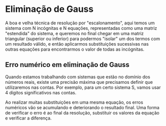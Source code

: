 # Eliminação de Gauss

A boa e velha técnica de resolução por "escalonamento", aqui temos um sistema com N incógnitas e N equações, representadas como uma matriz "estendida" do sistema, e queremos no final chegar em uma matriz triangular (superior ou inferior) para podermos "isolar" um dos termos com um resultado válido, e então aplicarmos substituições sucessivas nas outras equações para encontrarmos o valor de todas as incógnitas.

## Erro numérico em eliminação de Gauss

Quando estamos trabalhando com sistemas que estão no domínio dos números reais, existe uma precisão máxima que precisamos definir que utilizaremos nas contas. Por exemplo, para um certo sistema S, vamos usar 4 dígitos significativos nas contas.

Ao realizar muitas substituições em uma mesma equação, os erros numéricos vão se acumulando e deteriorando o resultado final. Uma forma de verificar o erro é ao final da resolução, substituir os valores da equação e verificar a diferença.
